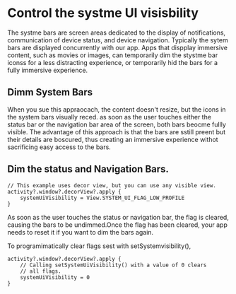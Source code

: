 # Control the systme UI visisbility 

The systme bars are screen areas dedicated to the display of notifications, communication of device status, and device navigation. Typically the sytem bars are displayed concurrently with our app. Apps that dispplay immersive content, such as movies or images, can temporarily dim the stystme bar iconss for a less distracting experience, or temporarily hid the bars for a fully immersive experience. 

## Dimm System Bars
When you sue this appraocach, the content doesn't resize, but the icons in the system bars visually reced. as soon as the user touches either the status bar or the navigation bar area of the screen, both bars beocme fullly visible. The advantage of this approach is that the bars are sstill preent but their details are boscured, thus creating an immersive experience withot sacrificing easy access to the bars. 

## Dim the status and Navigation Bars. 
```
// This example uses decor view, but you can use any visible view.
activity?.window?.decorView?.apply {
    systemUiVisibility = View.SYSTEM_UI_FLAG_LOW_PROFILE
}
```
As soon as the user touches the status or navigation bar, the flag is cleared, causing the bars to be undimmed.Once the flag has been cleared, your app needs to reset it if you want to dim the bars again. 

To programimatically clear flags sest with setSystemvisibility(),
```
activity?.window?.decorView?.apply {
    // Calling setSystemUiVisibility() with a value of 0 clears
    // all flags.
    systemUiVisibility = 0
}
```
